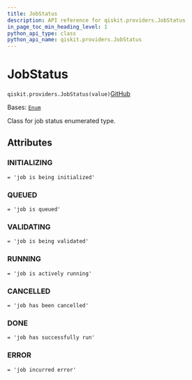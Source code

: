 ```yaml
---
title: JobStatus
description: API reference for qiskit.providers.JobStatus
in_page_toc_min_heading_level: 1
python_api_type: class
python_api_name: qiskit.providers.JobStatus
---
```


# JobStatus

<span id="qiskit.providers.JobStatus" />

`qiskit.providers.JobStatus(value)`[GitHub](https://github.com/qiskit/qiskit/tree/stable/0.46/qiskit/providers/jobstatus.py "view source code")

Bases: [`Enum`](https://docs.python.org/3/library/enum.html#enum.Enum "(in Python v3.12)")

Class for job status enumerated type.

## Attributes

<span id="qiskit.providers.JobStatus.INITIALIZING" />

### INITIALIZING

`= 'job is being initialized'`

<span id="qiskit.providers.JobStatus.QUEUED" />

### QUEUED

`= 'job is queued'`

<span id="qiskit.providers.JobStatus.VALIDATING" />

### VALIDATING

`= 'job is being validated'`

<span id="qiskit.providers.JobStatus.RUNNING" />

### RUNNING

`= 'job is actively running'`

<span id="qiskit.providers.JobStatus.CANCELLED" />

### CANCELLED

`= 'job has been cancelled'`

<span id="qiskit.providers.JobStatus.DONE" />

### DONE

`= 'job has successfully run'`

<span id="qiskit.providers.JobStatus.ERROR" />

### ERROR

`= 'job incurred error'`

